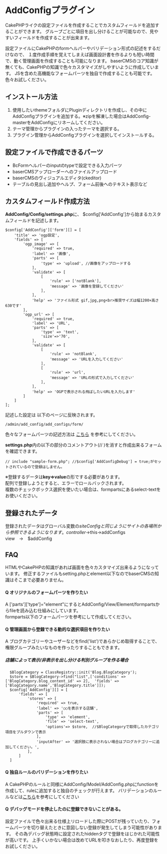 # AddConfigプラグイン

CakePHPライクの設定ファイルを作成することでカスタムフィールドを追加することができます。
グループごとに項目を出し分けることが可能なので、見やすいフィールドを作成することが出来ます。

設定ファイルにCakePHPのformヘルパーやバリデーション形式の記述をするだけなので、
１度作成手順を覚えてしまえば画面設計書を作るよりも短い時間で、動く管理画面を作成することも可能になります。
baserCMSのコア知識が無くても、CakePHPの知識で色々カスタマイズがしやすいように作成しています。
JSを含めた高機能なフォームパーツを独自で作成することも可能です。色々お試しください。

## インストール方法
1. 使用したいthemeフォルダにPluginディレクトリを作成し、その中にAddConfigプラグインを追加する。※zipを解凍した場合はAddConfig-masterをAddConfigにリネームしてください。
2. テーマ管理からプラグインの入ったテーマを選択する。
3. プラグイン管理からAddConfigプラグインを選択してインストールする。

## 設定ファイルで作成できるパーツ
* BcFormヘルパーのinputのtypeで設定できる入力パーツ  
* baserCMSアップローダーへのファイルアップロード
* baserCMSのヴィジュアルエディタ(ckeditor)
* テーブルの見出し追加やヘルプ、フォーム前後へのテキスト表示など

## カスタムフィールド作成方法
**AddConfig/Config/settings.php**に、
$config['AddConfig']から始まるカスタムフィールドを記述します。  

```
$config['AddConfig']['form'][] = [ 
    'title' => 'ogp設定',
    'fields' => [
        'ogp_image' => [
            'required' => true,
            'label' => '画像',
            'parts' => [
                'type' => 'upload', //画像をアップロードする
            ],
            'validate' => [
                [
                    'rule' => ['notBlank'],
                    'message' => '画像を登録してください'
                ],
            ],
            'help' => 'ファイル形式 gif,jpg,png<br>推奨サイズは幅1200×高さ630です'
        ],
        'ogp_url' => [
            'required' => true,
            'label' => 'URL',
            'parts' => [
                'type' => 'text',
                'size'=>'70',
            ],
            'validate' => [
                [
                    'rule' => 'notBlank',
                    'message' => 'URLを入力してください'
                ],
                [
                    'rule' => 'url',
                    'message' => 'URLの形式で入力してください'
                ],
            ],
            'help' => 'OGPで表示される飛ばしたいURLを入力します'
        ]
    ]
];
```

記述した設定は  以下のページに反映されます。

    /admin/add_config/add_configs/form/  


色々なフォームパーツの記述方法は [こちら](https://github.com/BigFly3/AddConfig/blob/original-conf/Config/sample-form.php) を参考にしてください。  

**settings.php**内の以下の部分のコメントアウト(// )を消すと作成出来るフォームを確認できます。
```
// include "sample-form.php"; //$config['AddConfigDebug'] = true;がセットされているので登録はしません。
```



※登録するデータは**key=>value**の形でする必要があります。  
配列で登録しようとすると、エラーでロールバックされます。  
複数のチェックボックス選択を使いたい場合は、formpartsにあるselect-textをお使いください。


## 登録されたデータ
登録されたデータはグローバル変数の$siteConfigと同じようにサイトの各場所から参照できるようになります。  
controller　→　$this->addConfigs  
view　→　$addConfig  


## FAQ
HTMLやCakePHPの知識があれば画面を色々カスタマイズ出来るようになっています。
修正するファイルもsetting.phpとelement以下なのでbaserCMSの知識はそこまで必要ありません。

#### Q オリジナルのフォームパーツを作りたい
A ['parts']['type']="element"にするとAddConfig/View/Element/formpartsからfileを読み込む仕組みにしています。  
formparts以下のフォームパーツを参考にして作成してください。

#### Q 管理画面から登録できる動的な選択項目を作りたい   
  A ブログカテゴリーやユーザーなどをfind('list')であらかじめ取得することで、権限グループみたいなものを作ったりすることもできます。

##### 店舗によって表示/非表示を出し分ける判別グループを作る場合

  ```
    $BlogCategory = ClassRegistry::init('Blog.BlogCategory');
    $store = $BlogCategory->find("list",['conditions' => ['BlogCategory.blog_content_id' => 2],  'fields' => ['BlogCategory.name','BlogCategory.title']]);
    $config['AddConfig'][] = [
        'fields' => [
            'stores' => [
                'required' => true,
                'label' => '○○を表示する店舗',
                'parts' => [
                    'type' => 'element',
                    'file' => 'select-text',
                    'options'=> $store,  //$BlogCategoryで取得したカテゴリ項目をプルダウンで表示
                ],
                'inputAfter' => '選択肢に表示されない場合はブログカテゴリーに追加してください。',
            ],
        ]
    ]
  ```
#### Q 独自ルールのバリデーションを作りたい  
A CakePHPのルールと同様にAddConfig/Model/AddConfig.phpにfunctionを作成して、ruleに追加すると独自のチェックが行えます。
バリデーションのルールなどは[こちら](https://book.CakePHP.org/2.0/ja/models/data-validation.html)を参考にしてください


#### Q デバッグモードを停止したのに登録できないことがある。
設定ファイルで色々出来る仕様上リロードした際にPOSTが残っていたり、フォームパーツを切り替えたときに意図しない登録が発生してしまう可能性があります。
その為デバッグ状態時に設定されたhiddenタグで登録をはじかれた可能性が高いです。
上手くいかない場合は改めてURLを叩きなおしたり、再度登録をお試しください。
